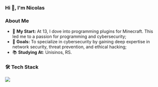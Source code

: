 ### Hi 👋, I'm Nicolas

### **About Me**
- 🌱 **My Start:** At 13, I dove into programming plugins for Minecraft. This led me to a passion for programming and cybersecurity;
- 🎯 **Goals:** To specialize in cybersecurity by gaining deep expertise in network security, threat prevention, and ethical hacking;
- 📚 **Studying At**: Unisinos, RS.

### 🛠️ **Tech Stack**

<p align = "left">
    <img src = "https://skillicons.dev/icons?i=java,python,matlab,mysql,linux,idea,vscode"/>
</p>
